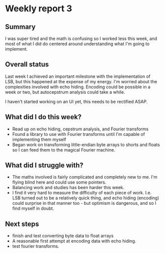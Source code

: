 # Weekly report 3

## Summary

I was super tired and the math is confusing so I worked less this week, and most of what I did do centered around understanding what I'm going to implement.

## Overall status

Last week I achieved an important milestone with the implementation of LSB, but this happened at the expense of my energy. I'm worried about the complexities involved with echo hiding. Encoding could be possible in a week or two, but autocepstrum analysis could take a while.

I haven't started working on an UI yet, this needs to be rectified ASAP.

## What did I do this week?

- Read up on echo hiding, cepstrum analysis, and Fourier transforms
- Found a library to use with Fourier transforms until I'm capable of implementing them myself
- Began work on transforming little-endian byte arrays to shorts and floats so I can feed them to the magical Fourier machine.

## What did I struggle with?

- The maths involved is fairly complicated and completely new to me. I'm flying blind here and could use some pointers.
- Balancing work and studies has been harder this week.
- I find it very hard to measure the difficulty of each piece of work. I.e. LSB turned out to be a relatively quick thing, and echo hiding (encoding) could surprise in that manner too - but optimism is dangerous, and so I find myself in doubt.

## Next steps

- finish and test converting byte data to float arrays
- A reasonable first attempt at encoding data with echo hiding.
- test fourier transforms.
